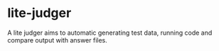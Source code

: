 # lite-judger
A lite judger aims to automatic generating test data, running code and compare output with answer files.
